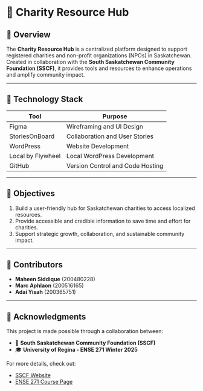 # 🍃 Charity Resource Hub

## 📝 Overview  
The **Charity Resource Hub** is a centralized platform designed to support registered charities and non-profit organizations (NPOs) in Saskatchewan. Created in collaboration with the **South Saskatchewan Community Foundation (SSCF)**, it provides tools and resources to enhance operations and amplify community impact.

----

## 🔧 Technology Stack  
| **Tool**          | **Purpose**                         |  
|--------------------|-------------------------------------|  
| Figma             | Wireframing and UI Design          |  
| StoriesOnBoard    | Collaboration and User Stories      |  
| WordPress         | Website Development                |  
| Local by Flywheel | Local WordPress Development         |  
| GitHub            | Version Control and Code Hosting    |  

----

## 🎯 Objectives  
1. Build a user-friendly hub for Saskatchewan charities to access localized resources.  
2. Provide accessible and credible information to save time and effort for charities.  
3. Support strategic growth, collaboration, and sustainable community impact.  

----

## 🤝 Contributors  
- **Maheen Siddique** (200480228)  
- **Marc Aphlaon** (200516165)  
- **Adai Yisah** (200365751)  

----

## 🙌 Acknowledgments  
This project is made possible through a collaboration between:  
- 🌟 **South Saskatchewan Community Foundation (SSCF)**  
- 🎓 **University of Regina - ENSE 271 Winter 2025**  

For more details, check out:  
- [SSCF Website](https://sscf.ca/)  
- [ENSE 271 Course Page](https://urcourses.uregina.ca/mod/page/view.php?id=2834765)  


